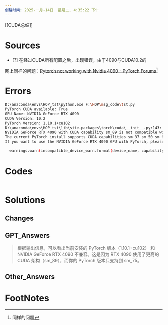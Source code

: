 ```yaml
---
创建时间: 2025-一月-14日  星期二, 4:35:22 下午
---
```

[[CUDA总结]]

# Sources

- [?] 在经过CUDA所有配置之后，出现错误，由于4090与CUDA10.2的

网上同样的问题：[Pytorch not working with Nvidia 4090 - PyTorch Forums](https://discuss.pytorch.org/t/pytorch-not-working-with-nvidia-4090/173054)[^1]






# Errors
```bash
D:\anaconda\envs\HOP_tst\python.exe F:\HOP\msg_code\tst.py 
PyTorch CUDA available: True
GPU Name: NVIDIA GeForce RTX 4090
CUDA Version: 10.2
PyTorch Version: 1.10.1+cu102
D:\anaconda\envs\HOP_tst\lib\site-packages\torch\cuda\__init__.py:143: UserWarning: 
NVIDIA GeForce RTX 4090 with CUDA capability sm_89 is not compatible with the current PyTorch installation.
The current PyTorch install supports CUDA capabilities sm_37 sm_50 sm_60 sm_61 sm_70 sm_75 compute_37.
If you want to use the NVIDIA GeForce RTX 4090 GPU with PyTorch, please check the instructions at https://pytorch.org/get-started/locally/

  warnings.warn(incompatible_device_warn.format(device_name, capability, " ".join(arch_list), device_name))

```


# Codes

```python

```

# Solutions


## Changes


## GPT_Answers
>根据输出信息，可以看出当前安装的 PyTorch 版本（1.10.1+cu102） 和 NVIDIA GeForce RTX 4090 不兼容。这是因为 RTX 4090 使用了更高的 CUDA 架构（sm_89），而你的 PyTorch 版本只支持到 sm_75。

## Other_Answers


# FootNotes

[^1]: 同样的问题